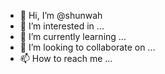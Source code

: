 - 👋 Hi, I’m @shunwah
- 👀 I’m interested in ...
- 🌱 I’m currently learning ...
- 💞️ I’m looking to collaborate on ...
- 📫 How to reach me ...

<!---
shunwah/shunwah is a ✨ special ✨ repository because its `README.md` (this file) appears on your GitHub profile.
You can click the Preview link to take a look at your changes.
--->
